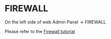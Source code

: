 # FIREWALL

On the left side of web Admin Panel -> FIREWALL

Please refer to the [Firewall tutorial](../../tutorials/firewall.md)
